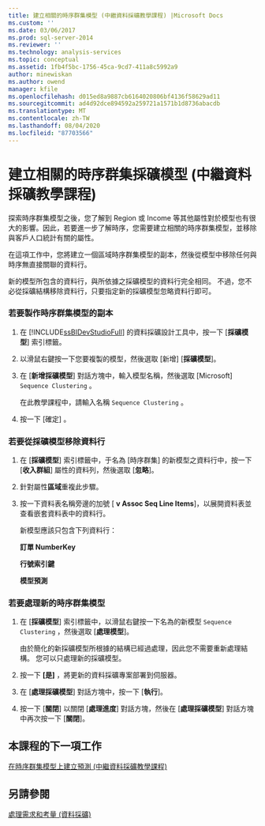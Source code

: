 ```yaml
---
title: 建立相關的時序群集模型 (中繼資料採礦教學課程) |Microsoft Docs
ms.custom: ''
ms.date: 03/06/2017
ms.prod: sql-server-2014
ms.reviewer: ''
ms.technology: analysis-services
ms.topic: conceptual
ms.assetid: 1fb4f5bc-1756-45ca-9cd7-411a8c5992a9
author: minewiskan
ms.author: owend
manager: kfile
ms.openlocfilehash: d015ed8a9887cb6164020806bf4136f58629ad11
ms.sourcegitcommit: ad4d92dce894592a259721a1571b1d8736abacdb
ms.translationtype: MT
ms.contentlocale: zh-TW
ms.lasthandoff: 08/04/2020
ms.locfileid: "87703566"
---
```

# <a name="creating-a-related-sequence-clustering-model-intermediate-data-mining-tutorial"></a>建立相關的時序群集採礦模型 (中繼資料採礦教學課程)
  探索時序群集模型之後，您了解到 Region 或 Income 等其他屬性對於模型也有很大的影響。因此，若要進一步了解時序，您需要建立相關的時序群集模型，並移除與客戶人口統計有關的屬性。  
  
 在這項工作中，您將建立一個區域時序群集模型的副本，然後從模型中移除任何與時序無直接關聯的資料行。  
  
 新的模型所包含的資料行，與所依據之採礦模型的資料行完全相同。 不過，您不必從採礦結構移除資料行，只要指定新的採礦模型忽略資料行即可。  
  
### <a name="to-make-a-copy-of-the-sequence-clustering-model"></a>若要製作時序群集模型的副本  
  
1.  在 [!INCLUDE[ssBIDevStudioFull](../includes/ssbidevstudiofull-md.md)] 的資料採礦設計工具中，按一下 [**採礦模型**] 索引標籤。  
  
2.  以滑鼠右鍵按一下您要複製的模型，然後選取 [新增] [**採礦模型**]。  
  
3.  在 [**新增採礦模型**] 對話方塊中，輸入模型名稱，然後選取 [Microsoft] `Sequence Clustering` 。  
  
     在此教學課程中，請輸入名稱 `Sequence Clustering` 。  
  
4.  按一下 [確定]  。  
  
### <a name="to-remove-columns-from-the-mining-model"></a>若要從採礦模型移除資料行  
  
1.  在 [**採礦模型**] 索引標籤中，于名為 [時序群集] 的新模型之資料行中，按一下 [**收入群組**] 屬性的資料列，然後選取 [**忽略**]。  
  
2.  針對屬性**區域**重複此步驟。  
  
3.  按一下資料表名稱旁邊的加號 [ **v Assoc Seq Line Items**]，以展開資料表並查看嵌套資料表中的資料行。  
  
     新模型應該只包含下列資料行：  
  
     **訂單 NumberKey**  
  
     **行號索引鍵**  
  
     **模型預測**  
  
### <a name="to-process-the-new-sequence-clustering-model"></a>若要處理新的時序群集模型  
  
1.  在 [**採礦模型**] 索引標籤中，以滑鼠右鍵按一下名為的新模型 `Sequence Clustering` ，然後選取 [**處理模型**]。  
  
     由於簡化的新採礦模型所根據的結構已經過處理，因此您不需要重新處理結構。 您可以只處理新的採礦模型。  
  
2.  按一下 **[是]** ，將更新的資料採礦專案部署到伺服器。  
  
3.  在 [**處理採礦模型**] 對話方塊中，按一下 [**執行**]。  
  
4.  按一下 [**關閉**] 以關閉 [**處理進度**] 對話方塊，然後在 [**處理採礦模型**] 對話方塊中再次按一下 [**關閉**]。  
  
## <a name="next-task-in-lesson"></a>本課程的下一項工作  
 [在時序群集模型上建立預測 &#40;中繼資料採礦教學課程&#41;](../../2014/tutorials/create-predictions-on-model-intermediate-data-mining-tutorial.md)  
  
## <a name="see-also"></a>另請參閱  
 [處理需求和考量 (資料採礦)](../../2014/analysis-services/data-mining/processing-requirements-and-considerations-data-mining.md)  
  
  

